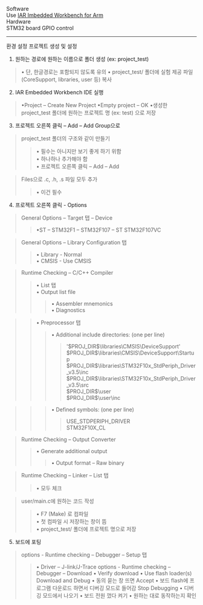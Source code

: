 Software  
Use [IAR Imbedded Workbench for Arm](https://www.iar.com/ko/products/architectures/arm/iar-embedded-workbench-for-arm/iar-embedded-workbench-for-arm-free-trial-version)  
Hardware  
STM32 board GPIO control

---
환경 설정
프로젝트 생성 및 설정
1. 원하는 경로에 원하는 이름으로 폴더 생성 (ex: project_test)
>• 단, 한글경로는 포함되지 않도록 유의
>• project_test/ 폴더에 실험 제공 파일 (CoreSupport, libraries, user 등) 복사  

2. IAR Embedded Workbench IDE 실행
>•Project – Create New Project
>•Empty project – OK
>•생성한 project_test 폴더에 원하는 프로젝트 명 (ex: test) 으로 저장  

3. 프로젝트 오른쪽 클릭 – Add – Add Group으로
>project_test 폴더의 구조와 같이 만들기
>>• 필수는 아니지만 보기 좋게 하기 위함  
>>• 하나하나 추가해야 함  
>>• 프로젝트 오른쪽 클릭 – Add – Add

>Files으로 .c, .h, .s 파일 모두 추가  
>>• 이건 필수  

4. 프로젝트 오른쪽 클릭 - Options
>General Options – Target 탭 – Device
>>•ST – STM32F1 – STM32F107 – ST STM32F107VC

>General Options – Library Configuration 탭
>>• Library - Normal  
>>• CMSIS - Use CMSIS

>Runtime Checking – C/C++ Compiler
>>• List 탭  
>>• Output list file  
>>>• Assembler mnemonics  
>>>• Diagnostics  

>>• Preprocessor 탭  
>>>• Additional include directories: (one per line)
>>>>'$PROJ\_DIR\$\libraries\CMSIS\DeviceSupport'  
>>>>\$PROJ\_DIR\$\libraries\CMSIS\DeviceSupport\Startup  
>>>>\$PROJ\_DIR\$\libraries\STM32F10x_StdPeriph_Driver_v3.5\inc  
>>>>\$PROJ\_DIR\$\libraries\STM32F10x_StdPeriph_Driver_v3.5\src  
>>>>\$PROJ\_DIR\$\user  
>>>>\$PROJ\_DIR\$\user\inc

>>>• Defined symbols: (one per line)  
>>>>USE_STDPERIPH_DRIVER  
>>>>STM32F10X_CL

>Runtime Checking – Output Converter
>>• Generate additional output  
>>>• Output format – Raw binary

>Runtime Checking – Linker – List 탭  
>>• 모두 체크

>user/main.c에 원하는 코드 작성
>>• F7 (Make) 로 컴파일  
>>• 첫 컴파일 시 저장하는 창이 뜸  
>>• project_test/ 폴더에 프로젝트 명으로 저장  

5. 보드에 포팅  
>options - Runtime checking – Debugger – Setup 탭
>>• Driver – J-link/J-Trace
>options - Runtime checking – Debugger – Download
>>• Verify download
>>• Use flash loader(s)
>Download and Debug
>>• 동의 묻는 창 뜨면 Accept
>>• 보드 flash에 프로그램 다운로드 하면서 디버깅 모드로 들어감
>Stop Debugging
>>• 디버깅 모드에서 나오기
>>• 보드 전원 껐다 켜기
>>• 원하는 대로 동작하는지 확인
